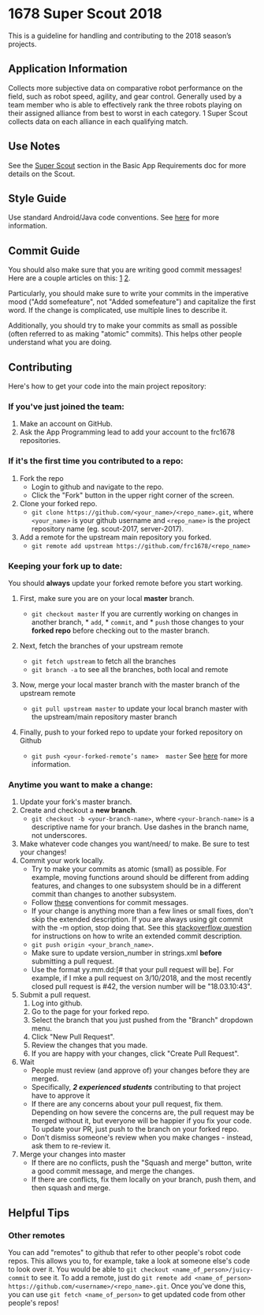 # 1678 Super Scout 2018

This is a guideline for handling and contributing to the 2018 season’s projects.


## Application Information
									
Collects more subjective data on comparative robot performance on the field, such as robot speed, agility, and gear control. Generally used by a team member who is able to effectively rank the three robots playing on their assigned alliance from best to worst in each category. 1 Super Scout collects data on each alliance in each qualifying match. 												
## Use Notes

See the [Super Scout](https://docs.google.com/document/d/159PaCnExGtZYFpsA3HxMCevKZBWVccw01g_FTKpb3ww/edit) section in the Basic App Requirements doc for more details on the Scout.

## Style Guide

Use standard Android/Java code conventions. See [here](https://source.android.com/setup/code-style) for more information.
	
## Commit Guide

You should also make sure that you are writing good commit messages! Here are a couple articles on this: [1](http://tbaggery.com/2008/04/19/a-note-about-git-commit-messages.html) [2](http://chris.beams.io/posts/git-commit/).

Particularly, you should make sure to write your commits in the imperative mood ("Add somefeature", not "Added somefeature") and capitalize the first word. If the change is complicated, use multiple lines to describe it.

Additionally, you should try to make your commits as small as possible (often referred to as making "atomic" commits). This helps other people understand what you are doing.


## Contributing

Here's how to get your code into the main project repository:


### If you've just joined the team:

1. Make an account on GitHub.
2. Ask the App Programming lead to add your account to the frc1678 repositories.


### If it's the first time you contributed to a repo:

1. Fork the repo
  	+ Login to github and navigate to the repo.
  	+ Click the "Fork" button in the upper right corner of the screen.
2. Clone your forked repo.
 	 + `git clone https://github.com/<your_name>/<repo_name>.git`, where `<your_name>` is your github username and `<repo_name>` is the project repository name (eg. scout-2017, server-2017).
3. Add a remote for the upstream main repository you forked.
	* `git remote add upstream https://github.com/frc1678/<repo_name>`


### Keeping your fork up to date:

You should **always** update your forked remote before you start working.

1. First, make sure you are on your local **master** branch. 
	* `git checkout master`
   If you are currently working on changes in another branch, * `add`, * `commit`, and * `push` those changes to your **forked repo** before checking out to the master branch.

2. Next, fetch the branches of your upstream remote
	* `git fetch upstream` to fetch all the branches
	* `git branch -a` to see all the branches, both local and remote

3. Now, merge your local master branch with the master branch of the upstream remote
	* `git pull upstream master` to update your local branch master with the upstream/main repository master branch

4. Finally, push to your forked repo to update your forked repository on Github
	* `git push <your-forked-remote’s name>  master`
See [here](https://gist.github.com/Chaser324/ce0505fbed06b947d962) for more information.


### Anytime you want to make a change:

1. Update your fork's master branch.
2. Create and checkout a **new branch**.
 	 * `git checkout -b <your-branch-name>`, where `<your-branch-name>` is a descriptive name for your branch. Use dashes in the branch name, not underscores.
3. Make whatever code changes you want/need/ to make. Be sure to test your changes!
4. Commit your work locally.
  	+ Try to make your commits as atomic (small) as possible. For example, moving functions around should be different from adding features, and changes to one subsystem should be in a different commit than changes to another subsystem.
 	 + Follow [these](http://tbaggery.com/2008/04/19/a-note-about-git-commit-messages.html) conventions for commit messages.
 	 + If your change is anything more than a few lines or small fixes, don't skip the extended description. If you are always using git commit with the -m option, stop doing that.
See this [stackoverflow question](https://stackoverflow.com/questions/9562304/github-commit-with-extended-message) for instructions on how to write an extended commit description.
 	 + `git push origin <your_branch_name>`.
	+ Make sure to update version_number in strings.xml **before** submitting a pull request.
	 + Use the format yy.mm.dd:[# that your pull request will be]. For example, if I mke a pull request on 3/10/2018, and the most recently closed pull request is #42, the version number will be "18.03.10:43".
6. Submit a pull request.
 	 1. Log into github.
 	 2. Go to the page for your forked repo.
 	 3. Select the branch that you just pushed from the "Branch" dropdown menu.
 	 4. Click "New Pull Request".
 	 5. Review the changes that you made.
 	 6. If you are happy with your changes, click "Create Pull Request".
 7. Wait
 	 + People must review (and approve of) your changes before they are merged.
  	 + Specifically, ***2 experienced students*** contributing to that project have to approve it
 	 + If there are any concerns about your pull request, fix them. Depending on how severe the concerns are, the pull request may be merged without it, but everyone will be happier if you fix your code. To update your PR, just push to the branch on your forked repo.
  	+ Don't dismiss someone's review when you make changes - instead, ask them to re-review it.
8. Merge your changes into master
	  + If there are no conflicts, push the "Squash and merge" button, write a good commit message, and merge the changes.
 	 + If there are conflicts, fix them locally on your branch, push them, and then squash and merge.


## Helpful Tips

### Other remotes

You can add "remotes" to github that refer to other people's robot code repos. This allows you to, for example, take a look at someone else's code to look over it. You would be able to `git checkout <name_of_person>/juicy-commit` to see it. To add a remote, just do `git remote add <name_of_person> https://github.com/<username>/<repo_name>.git`. Once you've done this, you can use `git fetch <name_of_person>` to get updated code from other people's repos!